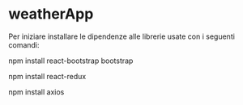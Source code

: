 # weatherApp

Per iniziare installare le dipendenze alle librerie usate con i seguenti comandi:

npm install react-bootstrap bootstrap

npm install react-redux

npm install axios
